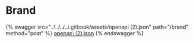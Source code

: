 # Brand

{% swagger src="../../../../.gitbook/assets/openapi (2).json" path="/brand" method="post" %}
[openapi (2).json](<../../../../.gitbook/assets/openapi (2).json>)
{% endswagger %}

